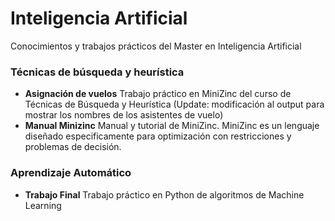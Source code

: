 # Inteligencia Artificial
Conocimientos y trabajos prácticos del Master en Inteligencia Artificial

### Técnicas de búsqueda y heurística 
* **Asignación de vuelos** Trabajo práctico en MiniZinc del curso de Técnicas de Búsqueda y Heurística 
(Update: modificación al output para mostrar los nombres de los asistentes de vuelo)
* **Manual Minizinc** Manual y tutorial de MiniZinc. MiniZinc es un lenguaje diseñado especificamente para optimización con restricciones y problemas de decisión.

### Aprendizaje Automático
* **Trabajo Final** Trabajo práctico en Python de algoritmos de Machine Learning


